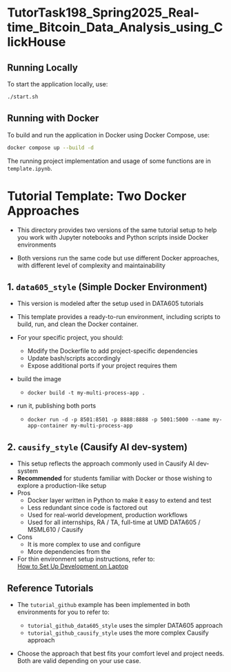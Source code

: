 # TutorTask198_Spring2025_Real-time_Bitcoin_Data_Analysis_using_ClickHouse

## Running Locally

To start the application locally, use:

```bash
./start.sh
```

## Running with Docker

To build and run the application in Docker using Docker Compose, use:

```bash
docker compose up --build -d
```

The running project implementation and usage of some functions are in `template.ipynb`.

# Tutorial Template: Two Docker Approaches

- This directory provides two versions of the same tutorial setup to help you
  work with Jupyter notebooks and Python scripts inside Docker environments

- Both versions run the same code but use different Docker approaches, with
  different level of complexity and maintainability

## 1. `data605_style` (Simple Docker Environment)

- This version is modeled after the setup used in DATA605 tutorials
- This template provides a ready-to-run environment, including scripts to build,
  run, and clean the Docker container.

- For your specific project, you should:
  - Modify the Dockerfile to add project-specific dependencies
  - Update bash/scripts accordingly
  - Expose additional ports if your project requires them

- build the image
    - `docker build -t my-multi-process-app .`

- run it, publishing both ports
    - `docker run -d -p 8501:8501 -p 8888:8888 -p 5001:5000 --name my-app-container my-multi-process-app`


## 2. `causify_style` (Causify AI dev-system)

- This setup reflects the approach commonly used in Causify AI dev-system
- **Recommended** for students familiar with Docker or those wishing to explore a
  production-like setup
- Pros
  - Docker layer written in Python to make it easy to extend and test
  - Less redundant since code is factored out
  - Used for real-world development, production workflows
  - Used for all internships, RA / TA, full-time at UMD DATA605 / MSML610 /
    Causify 
- Cons
  - It is more complex to use and configure
  - More dependencies from the 
- For thin environment setup instructions, refer to:  
  [How to Set Up Development on Laptop](https://github.com/causify-ai/helpers/blob/master/docs/onboarding/intern.set_up_development_on_laptop.how_to_guide.md)

## Reference Tutorials

- The `tutorial_github` example has been implemented in both environments for you
  to refer to:
  - `tutorial_github_data605_style` uses the simpler DATA605 approach
  - `tutorial_github_causify_style` uses the more complex Causify approach

- Choose the approach that best fits your comfort level and project needs. Both
  are valid depending on your use case.
